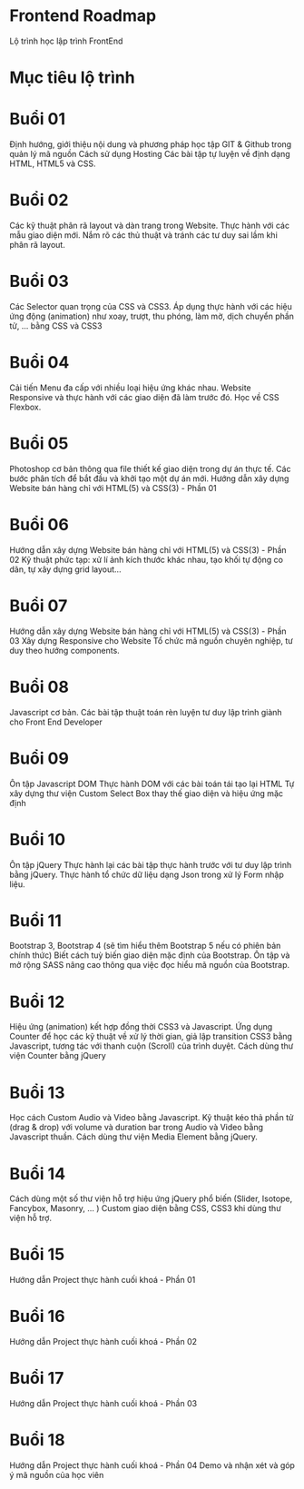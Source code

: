 # Frontend Roadmap
Lộ trình học lập trình FrontEnd 

# Mục tiêu lộ trình


# Buổi 01
Định hướng, giới thiệu nội dung và phương pháp học tập
GIT & Github trong quản lý mã nguồn
Cách sử dụng Hosting
Các bài tập tự luyện về định dạng HTML, HTML5 và CSS.

# Buổi 02
Các kỹ thuật phân rã layout và dàn trang trong Website.
Thực hành với các mẫu giao diện mới.
Nắm rõ các thủ thuật và tránh các tư duy sai lầm khi phân rã layout.

# Buổi 03
Các Selector quan trọng của CSS và CSS3.
Áp dụng thực hành với các hiệu ứng động (animation) như xoay, trượt, thu phóng, làm mờ, dịch chuyển phần tử, ... bằng CSS và CSS3

# Buổi 04
Cải tiến Menu đa cấp với nhiều loại hiệu ứng khác nhau.
Website Responsive và thực hành với các giao diện đã làm trước đó.
Học về CSS Flexbox.

# Buổi 05
Photoshop cơ bản thông qua file thiết kế giao diện trong dự án thực tế.
Các bước phân tích để bắt đầu và khởi tạo một dự án mới.
Hướng dẫn xây dựng Website bán hàng chỉ với HTML(5) và CSS(3) - Phần 01

# Buổi 06
Hướng dẫn xây dựng Website bán hàng chỉ với HTML(5) và CSS(3) - Phần 02
Kỹ thuật phức tạp: xử lí ảnh kích thước khác nhau, tạo khối tự động co dãn, tự xây dựng grid layout…

# Buổi 07
Hướng dẫn xây dựng Website bán hàng chỉ với HTML(5) và CSS(3) - Phần 03
Xây dựng Responsive cho Website
Tổ chức mã nguồn chuyên nghiệp, tư duy theo hướng components.

# Buổi 08
Javascript cơ bản.
Các bài tập thuật toán rèn luyện tư duy lập trình giành cho Front End Developer

# Buổi 09
Ôn tập Javascript DOM
Thực hành DOM với các bài toán tái tạo lại HTML
Tự xây dựng thư viện Custom Select Box thay thế giao diện và hiệu ứng mặc định

# Buổi 10
Ôn tập jQuery
Thực hành lại các bài tập thực hành trước với tư duy lập trình bằng jQuery.
Thực hành tổ chức dữ liệu dạng Json trong xử lý Form nhập liệu.

# Buổi 11
Bootstrap 3, Bootstrap 4 (sẽ tìm hiểu thêm Bootstrap 5 nếu có phiên bản chính thức)
Biết cách tuỳ biến giao diện mặc định của Bootstrap.
Ôn tập và mở rộng SASS nâng cao thông qua việc đọc hiểu mã nguồn của Bootstrap.

# Buổi 12
Hiệu ứng (animation) kết hợp đồng thời CSS3 và Javascript.
Ứng dụng Counter để học các kỹ thuật về xử lý thời gian, giả lập transition CSS3 bằng Javascript, tương tác với thanh cuộn (Scroll) của trình duyệt.
Cách dùng thư viện Counter bằng jQuery

# Buổi 13
Học cách Custom Audio và Video bằng Javascript.
Kỹ thuật kéo thả phần tử (drag & drop) với volume và duration bar trong Audio và Video bằng Javascript thuần.
Cách dùng thư viện Media Element bằng jQuery.

# Buổi 14
Cách dùng một số thư viện hỗ trợ hiệu ứng jQuery phổ biến (Slider, Isotope, Fancybox, Masonry, … )
Custom giao diện bằng CSS, CSS3 khi dùng thư viện hỗ trợ.

# Buổi 15
Hướng dẫn Project thực hành cuối khoá - Phần 01

# Buổi 16
Hướng dẫn Project thực hành cuối khoá - Phần 02

# Buổi 17
Hướng dẫn Project thực hành cuối khoá - Phần 03

# Buổi 18
Hướng dẫn Project thực hành cuối khoá - Phần 04
Demo và nhận xét và góp ý mã nguồn của học viên
